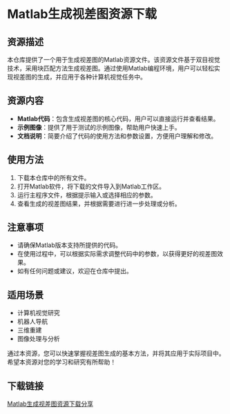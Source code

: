 # Matlab生成视差图资源下载

## 资源描述

本仓库提供了一个用于生成视差图的Matlab资源文件。该资源文件基于双目视觉技术，采用块匹配方法生成视差图。通过使用Matlab编程环境，用户可以轻松实现视差图的生成，并应用于各种计算机视觉任务中。

## 资源内容

- **Matlab代码**：包含生成视差图的核心代码，用户可以直接运行并查看结果。
- **示例图像**：提供了用于测试的示例图像，帮助用户快速上手。
- **文档说明**：简要介绍了代码的使用方法和参数设置，方便用户理解和修改。

## 使用方法

1. 下载本仓库中的所有文件。
2. 打开Matlab软件，将下载的文件导入到Matlab工作区。
3. 运行主程序文件，根据提示输入或选择相应的参数。
4. 查看生成的视差图结果，并根据需要进行进一步处理或分析。

## 注意事项

- 请确保Matlab版本支持所提供的代码。
- 在使用过程中，可以根据实际需求调整代码中的参数，以获得更好的视差图效果。
- 如有任何问题或建议，欢迎在仓库中提出。

## 适用场景

- 计算机视觉研究
- 机器人导航
- 三维重建
- 图像处理与分析

通过本资源，您可以快速掌握视差图生成的基本方法，并将其应用于实际项目中。希望本资源对您的学习和研究有所帮助！

## 下载链接

[Matlab生成视差图资源下载分享](https://pan.quark.cn/s/b45bc5ef2c74)